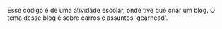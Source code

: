 Esse código é de uma atividade escolar, onde tive que criar um blog. O tema desse blog é sobre carros e assuntos 'gearhead'.

